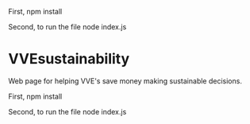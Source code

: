 First, npm install

Second, to run the file node index.js

# VVEsustainability

Web page for helping VVE's save money making sustainable decisions. 

First,
npm install

Second, to run the file 
node index.js
